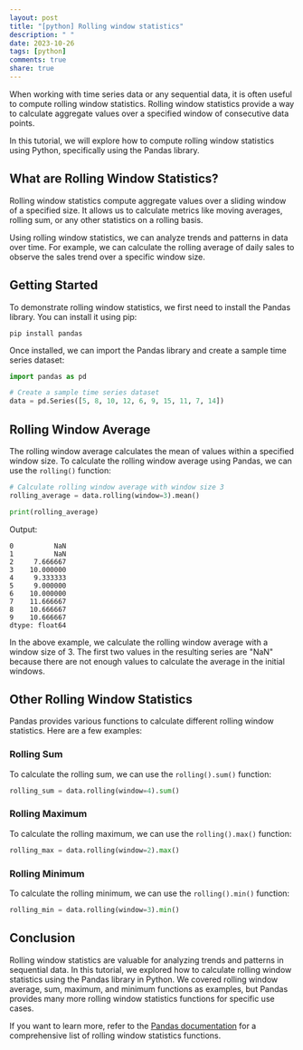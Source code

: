 ```yaml
---
layout: post
title: "[python] Rolling window statistics"
description: " "
date: 2023-10-26
tags: [python]
comments: true
share: true
---
```


When working with time series data or any sequential data, it is often useful to compute rolling window statistics. Rolling window statistics provide a way to calculate aggregate values over a specified window of consecutive data points.

In this tutorial, we will explore how to compute rolling window statistics using Python, specifically using the Pandas library.

## What are Rolling Window Statistics?

Rolling window statistics compute aggregate values over a sliding window of a specified size. It allows us to calculate metrics like moving averages, rolling sum, or any other statistics on a rolling basis.

Using rolling window statistics, we can analyze trends and patterns in data over time. For example, we can calculate the rolling average of daily sales to observe the sales trend over a specific window size.

## Getting Started

To demonstrate rolling window statistics, we first need to install the Pandas library. You can install it using pip:

```
pip install pandas
```

Once installed, we can import the Pandas library and create a sample time series dataset:

```python
import pandas as pd

# Create a sample time series dataset
data = pd.Series([5, 8, 10, 12, 6, 9, 15, 11, 7, 14])
```

## Rolling Window Average

The rolling window average calculates the mean of values within a specified window size. To calculate the rolling window average using Pandas, we can use the `rolling()` function:

```python
# Calculate rolling window average with window size 3
rolling_average = data.rolling(window=3).mean()

print(rolling_average)
```

Output:
```
0          NaN
1          NaN
2     7.666667
3    10.000000
4     9.333333
5     9.000000
6    10.000000
7    11.666667
8    10.666667
9    10.666667
dtype: float64
```

In the above example, we calculate the rolling window average with a window size of 3. The first two values in the resulting series are "NaN" because there are not enough values to calculate the average in the initial windows.

## Other Rolling Window Statistics

Pandas provides various functions to calculate different rolling window statistics. Here are a few examples:

### Rolling Sum

To calculate the rolling sum, we can use the `rolling().sum()` function:

```python
rolling_sum = data.rolling(window=4).sum()
```

### Rolling Maximum

To calculate the rolling maximum, we can use the `rolling().max()` function:

```python
rolling_max = data.rolling(window=2).max()
```

### Rolling Minimum

To calculate the rolling minimum, we can use the `rolling().min()` function:

```python
rolling_min = data.rolling(window=3).min()
```

## Conclusion

Rolling window statistics are valuable for analyzing trends and patterns in sequential data. In this tutorial, we explored how to calculate rolling window statistics using the Pandas library in Python. We covered rolling window average, sum, maximum, and minimum functions as examples, but Pandas provides many more rolling window statistics functions for specific use cases.

If you want to learn more, refer to the [Pandas documentation](https://pandas.pydata.org/docs/user_guide/window.html) for a comprehensive list of rolling window statistics functions.